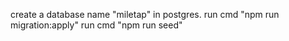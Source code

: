 create a database name "miletap" in postgres.
run cmd "npm run migration:apply"
run cmd "npm run seed"
